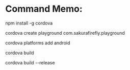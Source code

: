 # Command Memo:

npm install -g cordova

cordova create playground com.sakurafirefly.playground

cordova platforms add android

cordova build

cordova build --release